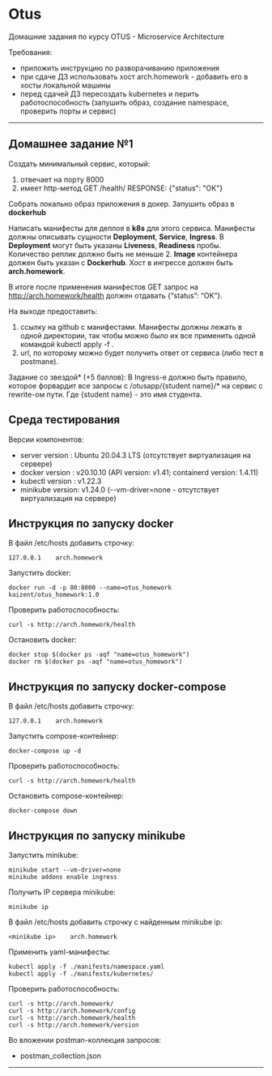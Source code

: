 # Otus
Домашние задания по курсу OTUS -  Microservice Architecture 

Требования:
- приложить инструкцию по разворачиванию приложения
- при сдаче ДЗ использовать хост arch.homework - добавить его в хосты локальной машины
- перед сдачей ДЗ пересоздать kubernetes и перить работоспособность (запушить образ, создание namespace, проверить порты и сервис)

--------------------------------------------------------------------------------

## Домашнее задание №1

Создать минимальный сервис, который:
1. отвечает на порту 8000 
2. имеет http-метод GET /health/ RESPONSE: {"status": "OK"}

Cобрать локально образ приложения в докер.
Запушить образ в **dockerhub**

Написать манифесты для деплоя в **k8s** для этого сервиса.
Манифесты должны описывать сущности **Deployment**, **Service**, **Ingress**. 
В **Deployment** могут быть указаны **Liveness**, **Readiness** пробы. 
Количество реплик должно быть не меньше 2.
**Image** контейнера должен быть указан с **Dockerhub**.
Хост в ингрессе должен быть **arch.homework**.

В итоге после применения манифестов GET запрос на http://arch.homework/health должен отдавать {“status”: “OK”}.

На выходе предоставить:
1. ссылку на github c манифестами. Манифесты должны лежать в одной директории, так чтобы можно было их все применить одной командой kubectl apply -f .
2. url, по которому можно будет получить ответ от сервиса (либо тест в postmanе).

Задание со звездой* (+5 баллов):
В Ingress-е должно быть правило, которое форвардит все запросы с /otusapp/{student name}/* на сервис с rewrite-ом пути. Где {student name} - это имя студента.

## Среда тестирования

Версии компонентов:

* server version  : Ubuntu 20.04.3 LTS (отсутствует виртуализация на сервере)
* docker version  : v20.10.10 (API version: v1.41; containerd version: 1.4.11)
* kubectl version : v1.22.3
* minikube version: v1.24.0 (--vm-driver=none - отсутствует виртуализация на сервере)

## Инструкция по запуску docker

В файл /etc/hosts добавить строчку:

    127.0.0.1    arch.homework

Запустить docker:

    docker run -d -p 80:8000 --name=otus_homework kaizent/otus_homework:1.0

Проверить работоспособность:

    curl -s http://arch.homework/health

Остановить docker:

    docker stop $(docker ps -aqf "name=otus_homework")
    docker rm $(docker ps -aqf "name=otus_homework")

## Инструкция по запуску docker-compose

В файл /etc/hosts добавить строчку:

    127.0.0.1    arch.homework

Запустить compose-контейнер:

    docker-compose up -d

Проверить работоспособность:

    curl -s http://arch.homework/health

Остановить compose-контейнер:

    docker-compose down

## Инструкция по запуску minikube

Запустить minikube:

    minikube start --vm-driver=none
    minikube addons enable ingress

Получить IP сервера minikube:
    
    minikube ip

В файл /etc/hosts добавить строчку с найденным minikube ip:

    <minikube ip>    arch.homework

Применить yaml-манифесты:

    kubectl apply -f ./manifests/namespace.yaml
    kubectl apply -f ./manifests/kubernetes/

Проверить работоспособность:

    curl -s http://arch.homework/
    curl -s http://arch.homework/config
    curl -s http://arch.homework/health
    curl -s http://arch.homework/version

Во вложении postman-коллекция запросов:

* postman_collection.json

--------------------------------------------------------------------------------